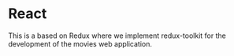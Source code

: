 # React

This is a based on Redux where we implement redux-toolkit for the development of the movies web application.
